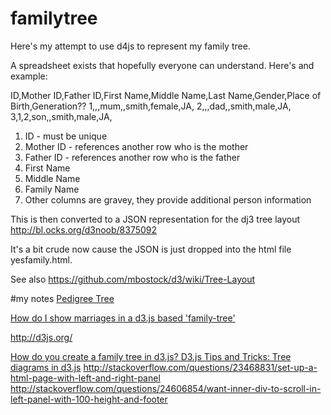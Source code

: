 # familytree

Here's my attempt to use d4js to represent my family tree.

A spreadsheet exists that hopefully everyone can understand. Here's and example:

ID,Mother ID,Father ID,First Name,Middle Name,Last Name,Gender,Place of Birth,Generation??
1,,,mum,,smith,female,JA,
2,,,dad,,smith,male,JA,
3,1,2,son,,smith,male,JA,

<ol>
	<li>ID - must be unique</li>
	<li>Mother ID - references another row who is the mother</li>
	<li>Father ID - references another row who is the father</li>
	<li>First Name</li>
	<li>Middle Name</li>
	<li>Family Name</li>
	<li>Other columns are gravey, they provide additional person information</li>
</ol>  


This is then converted to a JSON representation for the dj3 tree layout
http://bl.ocks.org/d3noob/8375092

It's a bit crude now cause the JSON is just dropped into the html file yesfamily.html.


See also https://github.com/mbostock/d3/wiki/Tree-Layout

#my notes
<a href="http://bl.ocks.org/mbostock/2966094" target='_blank'>Pedigree Tree</a>


<a href="http://stackoverflow.com/questions/13763352/how-do-i-show-marriages-in-a-d3-js-based-family-tree" target='_blank'>
How do I show marriages in a d3.js based 'family-tree'</a>

<a href="http://d3js.org/" target='_blank'>http://d3js.org/</a>

<a href="http://stackoverflow.com/questions/31245751/how-do-you-create-a-family-tree-in-d3-js" target='_blank'>
How do you create a family tree in d3.js? </a>

<a href="http://www.d3noob.org/2014/01/tree-diagrams-in-d3js_11.html" target='_blank'>
D3.js Tips and Tricks: Tree diagrams in d3.js</a>


<a href="http://stackoverflow.com/questions/23468831/set-up-a-html-page-with-left-and-right-panel" target='_blank'>
http://stackoverflow.com/questions/23468831/set-up-a-html-page-with-left-and-right-panel </a>

<a href="http://stackoverflow.com/questions/24606854/want-inner-div-to-scroll-in-left-panel-with-100-height-and-footer" target='_blank'>
http://stackoverflow.com/questions/24606854/want-inner-div-to-scroll-in-left-panel-with-100-height-and-footer</a>    